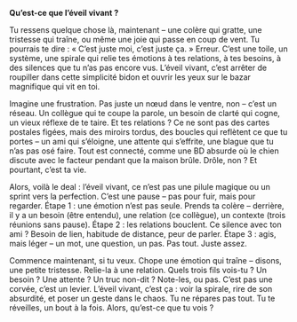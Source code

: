 
**Qu’est-ce que l’éveil vivant ?**

Tu ressens quelque chose là, maintenant – une colère qui gratte, une tristesse qui traîne, ou même une joie qui passe en coup de vent. Tu pourrais te dire : « C’est juste moi, c’est juste ça. » Erreur. C’est une toile, un système, une spirale qui relie tes émotions à tes relations, à tes besoins, à des silences que tu n’as pas encore vus. L’éveil vivant, c’est arrêter de roupiller dans cette simplicité bidon et ouvrir les yeux sur le bazar magnifique qui vit en toi.

Imagine une frustration. Pas juste un nœud dans le ventre, non – c’est un réseau. Un collègue qui te coupe la parole, un besoin de clarté qui cogne, un vieux réflexe de te taire. Et tes relations ? Ce ne sont pas des cartes postales figées, mais des miroirs tordus, des boucles qui reflètent ce que tu portes – un ami qui s’éloigne, une attente qui s’effrite, une blague que tu n’as pas osé faire. Tout est connecté, comme une BD absurde où le chien discute avec le facteur pendant que la maison brûle. Drôle, non ? Et pourtant, c’est ta vie.

Alors, voilà le deal : l’éveil vivant, ce n’est pas une pilule magique ou un sprint vers la perfection. C’est une pause – pas pour fuir, mais pour regarder. Étape 1 : une émotion n’est pas seule. Prends ta colère – derrière, il y a un besoin (être entendu), une relation (ce collègue), un contexte (trois réunions sans pause). Étape 2 : les relations bouclent. Ce silence avec ton ami ? Besoin de lien, habitude de distance, peur de parler. Étape 3 : agis, mais léger – un mot, une question, un pas. Pas tout. Juste assez.

Commence maintenant, si tu veux. Chope une émotion qui traîne – disons, une petite tristesse. Relie-la à une relation. Quels trois fils vois-tu ? Un besoin ? Une attente ? Un truc non-dit ? Note-les, ou pas. C’est pas une corvée, c’est un levier. L’éveil vivant, c’est ça : voir la spirale, rire de son absurdité, et poser un geste dans le chaos. Tu ne répares pas tout. Tu te réveilles, un bout à la fois. Alors, qu’est-ce que tu vois ?